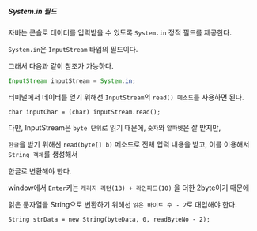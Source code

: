 ##### System.in 필드

자바는 콘솔로 데이터를 입력받을 수 있도록 `System.in` 정적 필드를 제공한다.

`System.in`은 `InputStream` 타입의 필드이다.

그래서 다음과 같이 참조가 가능하다.

```java
InputStream inputStream = System.in;
```

터미널에서 데이터를 얻기 위해선 `InputStream`의 `read() 메소드`를 사용하면 된다.

`char inputChar = (char) inputStream.read();`

다만, InputStream은 `byte 단위`로 읽기 때문에, `숫자`와 `알파벳`은 잘 받지만,

`한글`을 받기 위해선 `read(byte[] b)` 메소드로 전체 입력 내용을 받고, 이를 이용해서 `String 객체`를 생성해서

한글로 변환해야 한다.

window에서 `Enter`키는 `캐리지 리턴(13) + 라인피드(10)` 을 더한 2byte이기 때문에

읽은 문자열을 String으로 변환하기 위해선 `읽은 바이트 수 - 2`로 대입해야 한다.

`String strData = new String(byteData, 0, readByteNo - 2);`
